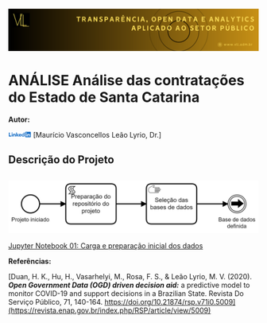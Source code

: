 ![imagem](Images/VLL_Banner.png)

# ANÁLISE Análise das contratações do Estado de Santa Catarina

**Autor:**

[![imagem](Images/Linkedin_logo.png)](https://br.linkedin.com/in/maurício-vasconcellos-leão-lyrio-59773220) [Maurício Vasconcellos Leão Lyrio, Dr.]

## Descrição do Projeto

## 


![imagem](Images/Data_analysis_process_1.png)

[Jupyter Notebook 01: Carga e preparação inicial dos dados](Documents/Fornecedores.pdf)


**Referências:**

[Duan, H. K., Hu, H., Vasarhelyi, M., Rosa, F. S., & Leão Lyrio, M. V. (2020). ***Open Government Data (OGD) driven decision aid:*** a predictive model to monitor COVID-19 and support decisions in a Brazilian State. Revista Do Serviço Público, 71, 140-164. https://doi.org/10.21874/rsp.v71i0.5009](https://revista.enap.gov.br/index.php/RSP/article/view/5009)